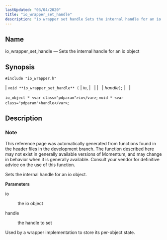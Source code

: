 ```yaml
---
lastUpdated: "03/04/2020"
title: "io_wrapper_set_handle"
description: "io wrapper set handle Sets the internal handle for an io object void io wrapper set handle io handle io object io void handle This reference page was automatically generated from functions found in the header files in the development branch The function described here may not exist in generally..."
---
```


<a name="apis.io_wrapper_set_handle"></a> 
## Name

io_wrapper_set_handle — Sets the internal handle for an io object

## Synopsis

`#include "io_wrapper.h"`

| `void **io_wrapper_set_handle** (` | <var class="pdparam">io</var>, |   |
|   | <var class="pdparam">handle</var>`)`; |   |

`io_object * <var class="pdparam">io</var>`;
`void * <var class="pdparam">handle</var>`;<a name="idp54015584"></a> 
## Description

### Note

This reference page was automatically generated from functions found in the header files in the development branch. The function described here may not exist in generally available versions of Momentum, and may change in behavior when it is generally available. Consult your vendor for definitive advice on the use of this function.

Sets the internal handle for an io object.

**<a name="idp54018400"></a> Parameters**

<dl class="variablelist">

<dt>io</dt>

<dd>

the io object

</dd>

<dt>handle</dt>

<dd>

the handle to set

</dd>

</dl>

Used by a wrapper implementation to store its per-object state.
